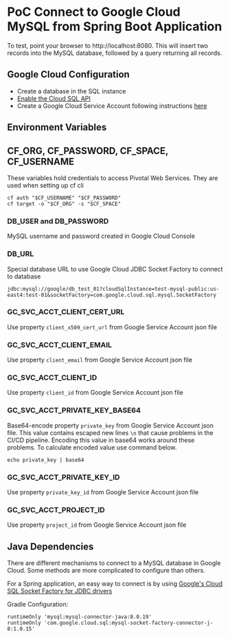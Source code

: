 # PoC Connect to Google Cloud MySQL from Spring Boot Application

To test, point your browser to http://localhost:8080. This will insert two records into the MySQL database, 
followed by a query returning all records.

## Google Cloud Configuration

- Create a database in the SQL instance
- [Enable the Cloud SQL API](https://console.cloud.google.com/flows/enableapi?apiid=sqladmin)
- Create a Google Cloud Service Account following instructions [here](https://cloud.google.com/docs/authentication/production#obtaining_and_providing_service_account_credentials_manually) 

## Environment Variables

## CF_ORG, CF_PASSWORD, CF_SPACE, CF_USERNAME

These variables hold credentials to access Pivotal Web Services. They are used when setting up cf cli

```
cf auth "$CF_USERNAME" "$CF_PASSWORD"
cf target -o "$CF_ORG" -s "$CF_SPACE"
```

### DB_USER and DB_PASSWORD

MySQL username and password created in Google Cloud Console 

### DB_URL

Special database URL to use Google Cloud JDBC Socket Factory to connect to database

```
jdbc:mysql://google/db_test_01?cloudSqlInstance=test-mysql-public:us-east4:test-01&socketFactory=com.google.cloud.sql.mysql.SocketFactory
```

### GC_SVC_ACCT_CLIENT_CERT_URL
Use property `client_x509_cert_url` from Google Service Account json file

### GC_SVC_ACCT_CLIENT_EMAIL
Use property `client_email` from Google Service Account json file

### GC_SVC_ACCT_CLIENT_ID
Use property `client_id` from Google Service Account json file

### GC_SVC_ACCT_PRIVATE_KEY_BASE64
Base64-encode property `private_key` from Google Service Account json file. This value contains escaped 
new lines `\n` that cause problems in the CI/CD pipeline. Encoding this value in base64 works around 
these problems. To calculate encoded value use command below.

```
echo private_key | base64
```

### GC_SVC_ACCT_PRIVATE_KEY_ID
Use property `private_key_id` from Google Service Account json file

### GC_SVC_ACCT_PROJECT_ID
Use property `project_id` from Google Service Account json file

## Java Dependencies

There are different mechanisms to connect to a MySQL database in Google Cloud. Some methods are more complicated 
to configure than others. 

For a Spring application, an easy way to connect is by using [Google's Cloud SQL Socket Factory for JDBC drivers](https://github.com/GoogleCloudPlatform/cloud-sql-jdbc-socket-factory) 

Gradle Configuration:

```
runtimeOnly 'mysql:mysql-connector-java:8.0.19'
runtimeOnly 'com.google.cloud.sql:mysql-socket-factory-connector-j-8:1.0.15'
```
